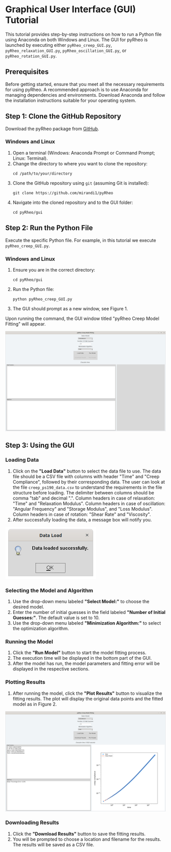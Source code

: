 # Graphical User Interface (GUI) Tutorial

This tutorial provides step-by-step instructions on how to run a Python file using Anaconda on both Windows and Linux. The GUI for pyRheo is launched by executing either `pyRheo_creep_GUI.py`, `pyRheo_relaxation_GUI.py`, `pyRheo_oscillation_GUI.py`, or `pyRheo_rotation_GUI.py`.

## Prerequisites
Before getting started, ensure that you meet all the necessary requirements for using pyRheo. A recommended approach is to use Anaconda for managing dependencies and environments. Download Anaconda and follow the installation instructions suitable for your operating system.

## Step 1: Clone the GitHub Repository
Download the pyRheo package from [GitHub](https://github.com/mirandi1/pyRheo).

### Windows and Linux
1. Open a terminal (Windows: Anaconda Prompt or Command Prompt; Linux: Terminal).
2. Change the directory to where you want to clone the repository:
    ```shell
    cd /path/to/your/directory
    ```
3. Clone the GitHub repository using `git` (assuming Git is installed):
    ```shell
    git clone https://github.com/mirandi1/pyRheo
    ```
4. Navigate into the cloned repository and to the GUI folder:
    ```shell
    cd pyRheo/gui
    ```

## Step 2: Run the Python File
Execute the specific Python file. For example, in this tutorial we execute `pyRheo_creep_GUI.py`.

### Windows and Linux
1. Ensure you are in the correct directory:
    ```shell
    cd pyRheo/gui
    ```
2. Run the Python file:
    ```shell
    python pyRheo_creep_GUI.py
    ```
3. The GUI should prompt as a new window, see Figure 1.

Upon running the command, the GUI window titled "pyRheo Creep Model Fitting" will appear.

![Screenshot of the pyRheo GUI - Initial screen](screenshots/screenshot_pyRheo_GUI_initial.png)

## Step 3: Using the GUI

### Loading Data
1. Click on the **"Load Data"** button to select the data file to use. The data file should be a CSV file with columns with header "Time" and "Creep Compliance", followed by their corresponding data. The user can look at the file `creep_ps190_data.csv` to understand the requirements in the file structure before loading. The delimiter between columns should be comma "tab" and decimal ".". Column headers in case of relaxation: "Time" and "Relaxation Modulus". Column headers in case of oscillation: "Angular Frequency" and "Storage Modulus", and "Loss Modulus". Column headers in case of rotation: "Shear Rate" and "Viscosity".
2. After successfully loading the data, a message box will notify you.

![Successful data load prompt](screenshots/screenshot_pyRheo_GUI_load.png)

### Selecting the Model and Algorithm
1. Use the drop-down menu labeled **"Select Model:"** to choose the desired model.
2. Enter the number of initial guesses in the field labeled **"Number of Initial Guesses:"**. The default value is set to 10.
3. Use the drop-down menu labeled **"Minimization Algorithm:"** to select the optimization algorithm.

### Running the Model
1. Click the **"Run Model"** button to start the model fitting process.
2. The execution time will be displayed in the bottom part of the GUI.
3. After the model has run, the model parameters and fitting error will be displayed in the respective sections.

### Plotting Results
1. After running the model, click the **"Plot Results"** button to visualize the fitting results. The plot will display the original data points and the fitted model as in Figure 2.

![Screenshot of pyRheo GUI - After loading and modeling data](screenshots/screenshot_pyRheo_GUI_plot.png)

### Downloading Results
1. Click the **"Download Results"** button to save the fitting results.
2. You will be prompted to choose a location and filename for the results. The results will be saved as a CSV file.
